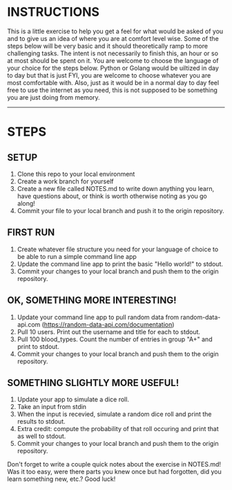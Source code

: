 # INSTRUCTIONS

This is a little exercise to help you get a feel for what would be asked of you and to give us an idea of where you are at comfort level wise.  Some of the steps below will be very basic and it should theoretically ramp to more challenging tasks.  The intent is not necessarily to finish this, an hour or so at most should be spent on it.  You are welcome to choose the language of your choice for the steps below.  Python or Golang would be uiltized in day to day but that is just FYI, you are welcome to choose whatever you are most comfortable with.  Also, just as it would be in a normal day to day feel free to use the internet as you need, this is not supposed to be something you are just doing from memory.  

-----

# STEPS

## SETUP
1. Clone this repo to your local environment
2. Create a work branch for yourself
3. Create a new file called NOTES.md to write down anything you learn, have questions about, or think is worth otherwise noting as you go along!
4. Commit your file to your local branch and push it to the origin repository.

## FIRST RUN
1. Create whatever file structure you need for your language of choice to be able to run a simple command line app
2. Update the command line app to print the basic "Hello world!" to stdout.
3. Commit your changes to your local branch and push them to the origin repository.

## OK, SOMETHING MORE INTERESTING!
1. Update your command line app to pull random data from random-data-api.com (https://random-data-api.com/documentation)
2. Pull 10 users. Print out the username and title for each to stdout.
3. Pull 100 blood_types.  Count the number of entries in group "A+" and print to stdout.
4. Commit your changes to your local branch and push them to the origin repository.

## SOMETHING SLIGHTLY MORE USEFUL!
1. Update your app to simulate a dice roll.
2. Take an input from stdin
3. When the input is recevied, simulate a random dice roll and print the results to stdout.
4. Extra credit: compute the probability of that roll occuring and print that as well to stdout.
5. Commit your changes to your local branch and push them to the origin repository.

Don't forget to write a couple quick notes about the exercise in NOTES.md!  Was it too easy, were there parts you knew once but had forgotten, did you learn something new, etc.?  Good luck!

